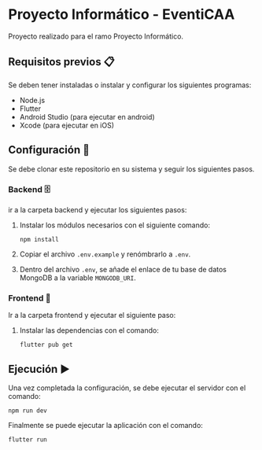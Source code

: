 # Proyecto Informático - EventiCAA

Proyecto realizado para el ramo Proyecto Informático.

## Requisitos previos 📋

Se deben tener instaladas o instalar y configurar los siguientes programas:
- Node.js
- Flutter
- Android Studio (para ejecutar en android)
- Xcode (para ejecutar en iOS)

## Configuración 💽

Se debe clonar este repositorio en su sistema y seguir los siguientes pasos.

### Backend 🗄️

ir a la carpeta backend y ejecutar los siguientes pasos:

1. Instalar los módulos necesarios con el siguiente comando:

       npm install


2. Copiar el archivo `.env.example` y renómbrarlo a `.env`.

3. Dentro del archivo `.env`, se añade el enlace de tu base de datos MongoDB a la variable `MONGODB_URI`.

### Frontend 📱

Ir a la carpeta frontend y ejecutar el siguiente paso:

1. Instalar las dependencias con el comando:

       flutter pub get


## Ejecución ▶️

Una vez completada la configuración, se debe ejecutar el servidor con el comando:
    
    npm run dev

Finalmente se puede ejecutar la aplicación con el comando:

    flutter run